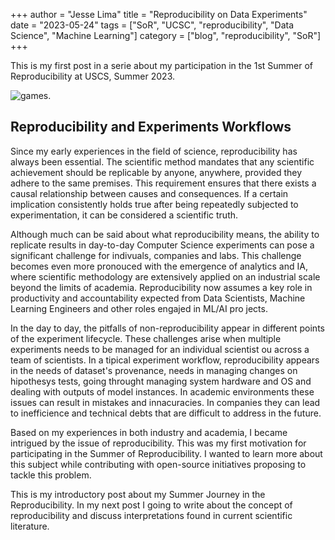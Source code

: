 +++
author = "Jesse Lima"
title = "Reproducibility on Data Experiments"
date = "2023-05-24"
tags = ["SoR", "UCSC", "reproducibility", "Data Science", "Machine Learning"]
category = ["blog", "reproducibility", "SoR"]
+++


This is my first post in a serie about my participation in the 1st Summer of Reproducibility at USCS, Summer 2023.

![games](/images/pipeline1.png).

## Reproducibility and Experiments Workflows

Since my early experiences in the field of science, reproducibility has always been essential. The scientific method mandates that any scientific achievement should be replicable by anyone, anywhere, provided they adhere to the same premises. This requirement ensures that there exists a causal relationship between causes and consequences. If a certain implication consistently holds true after being repeatedly subjected to experimentation, it can be considered a scientific truth.

Although much can be said about what reproducibility means, the ability to replicate results in day-to-day Computer Science experiments can pose a significant challenge for indivuals, companies and labs. This challenge becomes even more pronouced with the emergence of analytics and IA, where scientific methodology are extensively applied on an industrial scale beyond the limits of academia. Reproducibility now assumes a key role in productivity and accountability expected from Data Scientists, Machine Learning Engineers and other roles engajed in ML/AI pro
jects. 

In the day to day, the pitfalls of non-reproducibility appear in different points of the experiment lifecycle. These challenges arise when multiple experiments needs to be managed for an individual scientist ou across a team of scientists. In a tipical experiment workflow, reproducibility appears in the needs of dataset's provenance, needs in managing changes on hipothesys tests, going throught managing system hardware and OS and dealing with outputs of model instances. In academic environments these issues can result in mistakes and innacuracies. In companies they can lead to inefficience and technical debts that are difficult to address in the future. 

Based on my experiences in both industry and academia, I became intrigued by the issue of reproducibility. This was my first motivation for participating in the Summer of Reproducibility. I wanted to learn more about this subject while contributing with open-source initiatives proposing to tackle this problem. 

This is my introductory post about my Summer Journey in the Reproducibility. In my next post I going to write about the concept of reproducibility and discuss interpretations found in current scientific literature.